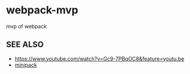 # webpack-mvp

mvp of webpack


## SEE ALSO

* https://www.youtube.com/watch?v=Gc9-7PBqOC8&feature=youtu.be
* [minipack](https://github.com/ronami/minipack)
